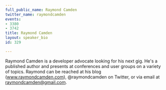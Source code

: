 ```yaml
---
full_public_name: Raymond Camden
twitter_name: raymondcamden
events:
- 3380
- 3742
title: Raymond Camden
layout: speaker_bio
id: 329

---
```

Raymond Camden is a developer advocate looking for his next gig. He's a published author and presents at conferences and user groups on a variety of topics. Raymond can be reached at his blog (www.raymondcamden.com), @raymondcamden on Twitter, or via email at raymondcamden@gmail.com.